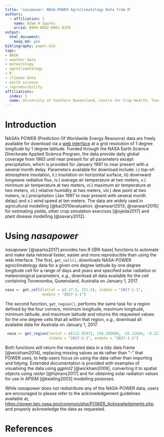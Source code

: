 ```yaml
---
title: 'nasapower: NASA-POWER Agroclimatology Data from R'
authors:
  - affiliation: 1
    name: Adam H Sparks
    orcid: 0000-0002-0061-8359
output:
  html_document:
    keep_md: yes
bibliography: paper.bib
tags:
- NASA
- weather data
- meteorology
- agroclimatology
- R
- climate data
- earth science
- reproducibility
affiliations:
  index: 1
  name: University of Southern Queensland, Centre for Crop Health, Toowoomba Queensland 4350, Australia
---
```


# Introduction

NASA’s POWER (Prediction Of Worldwide Energy Resource) data are
freely available for download via a
[web interface](https://power.larc.nasa.gov/cgi-bin/agro.cgi?email=agroclim@larc.nasa.gov)
at a grid resolution of 1 degree longitude by 1 degree latitude. Funded through
the NASA Earth Science Directorate Applied Science Program, the data provide
daily global coverage from 1983 until near present for all parameters except
precipitation, which is provided for January 1997 to near present with a several
month delay. Parameters available for download include: i.) top-of-atmosphere
insolation, ii.) insolation on horizontal surface, iii) downward longwave
radiative flux, iv.) average air temperature at two meters, v.) minimum air
temperature at two meters, vi.) maximum air temperature at two meters, vii.)
relative humidity at two meters, viii.) dew point at two meters, ix.)
precipitation (Jan 1997 to near present with several month delay) and x.) wind
speed at ten meters. The data are widely used in agricultural modelling
[@bai2010evaluation; @vanwart2013; @vanwart2015] for estimating yields, other
crop simulation exercises [@ojeda2017] and plant disease modelling
[@savary2012].

# Using _nasapower_

_nasapower_ [@sparks2017] provides two R [@R-base] functions to automate and
make data retrieval faster, easier and more reproducible than using the web
interface. The first, `get_cell()`, downloads NASA-POWER agroclimatology data
for a given one degree latitude by one degree longitude cell for a range of
days and years and specified solar radiation or meteorological parameters,
_e.g._, download all data available for the cell containing Toowoomba,
Queensland, Australia on January 1, 2017.

```r
nasa <- get_cell(lonlat = c(-27.5, 151.5), stdate = "2017-1-1",
                 endate = "2017-1-1")
```

The second function, `get_region()`, performs the same task for a region defined
by the four corners, minimum longitude, maximum longitude, minimum latitude, and
maximum latitude and returns the requested values for the one degree cells that
all within that region, _e.g._, download all available data for Australia on
January 1, 2017.

```r
 nasa <- get_region(lonlat = c(112.91972, 159.256088, -55.11694, -9.221099),
                    stdate = "2017-1-1", endate = "2017-1-1")
```

Both functions will return the requested data in a tidy data frame
[@wickham2014], replacing missing values as `NA` rather than "-" that POWER
uses, to help users focus on using the data rather than importing and tidying.
Extended documentation is provided with examples of visualising the data using
_ggplot2_ [@wickham2009], converting it to spatial objects using _raster_
[@hijmans2017] and for obtaining solar radiation values for use in APSIM
[@keating2003] modelling purposes.

While _nasapower_ does not redistribute any of the NASA-POWER data, users are
encouraged to please refer to the acknowledgement guidelines available at, <https://power.larc.nasa.gov/common/php/POWER_Acknowledgments.php> and
properly acknowledge the data as requested.

# References
